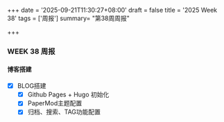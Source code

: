 +++
date = '2025-09-21T11:30:27+08:00'
draft = false
title = '2025 Week 38'
tags = ['周报']
summary= "第38周周报"

+++

### WEEK 38 周报

#### 博客搭建

- [x] BLOG搭建
  - [x] Github Pages + Hugo 初始化
  - [x] PaperMod主题配置
  - [x] 归档、搜索、TAG功能配置
